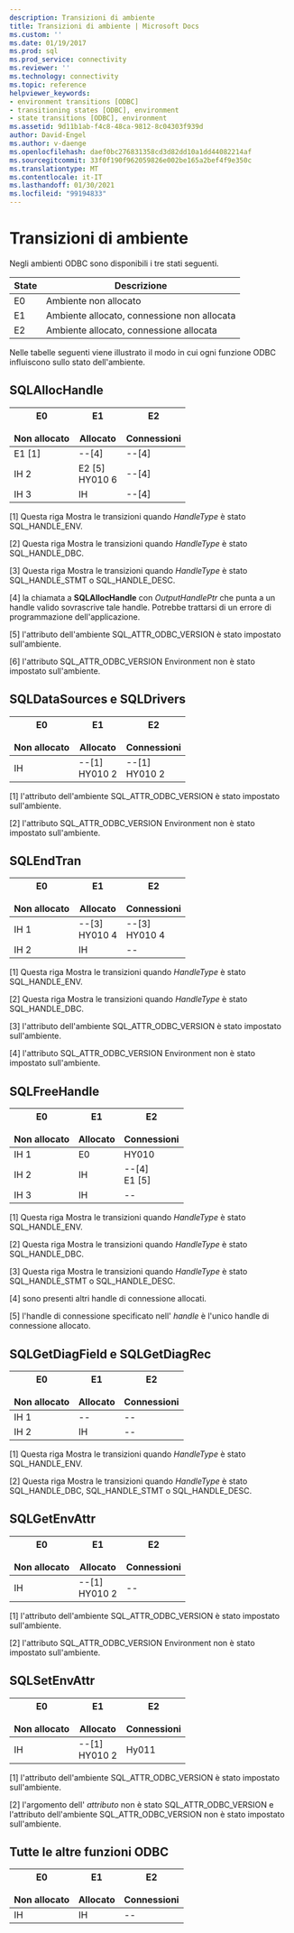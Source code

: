 ```yaml
---
description: Transizioni di ambiente
title: Transizioni di ambiente | Microsoft Docs
ms.custom: ''
ms.date: 01/19/2017
ms.prod: sql
ms.prod_service: connectivity
ms.reviewer: ''
ms.technology: connectivity
ms.topic: reference
helpviewer_keywords:
- environment transitions [ODBC]
- transitioning states [ODBC], environment
- state transitions [ODBC], environment
ms.assetid: 9d11b1ab-f4c8-48ca-9812-8c04303f939d
author: David-Engel
ms.author: v-daenge
ms.openlocfilehash: daef0bc276831358cd3d82dd10a1dd44082214af
ms.sourcegitcommit: 33f0f190f962059826e002be165a2bef4f9e350c
ms.translationtype: MT
ms.contentlocale: it-IT
ms.lasthandoff: 01/30/2021
ms.locfileid: "99194833"
---
```

# <a name="environment-transitions"></a>Transizioni di ambiente
Negli ambienti ODBC sono disponibili i tre stati seguenti.  
  
|State|Descrizione|  
|-----------|-----------------|  
|E0|Ambiente non allocato|  
|E1|Ambiente allocato, connessione non allocata|  
|E2|Ambiente allocato, connessione allocata|  
  
 Nelle tabelle seguenti viene illustrato il modo in cui ogni funzione ODBC influiscono sullo stato dell'ambiente.  
  
## <a name="sqlallochandle"></a>SQLAllocHandle  
  
|E0<br /><br /> Non allocato|E1<br /><br /> Allocato|E2<br /><br /> Connessioni|  
|------------------------|----------------------|-----------------------|  
|E1 [1]|--[4]|--[4]|  
|IH 2|E2 [5]<br />HY010 6|--[4]|  
|IH 3|IH|--[4]|  
  
 [1] Questa riga Mostra le transizioni quando *HandleType* è stato SQL_HANDLE_ENV.  
  
 [2] Questa riga Mostra le transizioni quando *HandleType* è stato SQL_HANDLE_DBC.  
  
 [3] Questa riga Mostra le transizioni quando *HandleType* è stato SQL_HANDLE_STMT o SQL_HANDLE_DESC.  
  
 [4] la chiamata a **SQLAllocHandle** con *OutputHandlePtr* che punta a un handle valido sovrascrive tale handle. Potrebbe trattarsi di un errore di programmazione dell'applicazione.  
  
 [5] l'attributo dell'ambiente SQL_ATTR_ODBC_VERSION è stato impostato sull'ambiente.  
  
 [6] l'attributo SQL_ATTR_ODBC_VERSION Environment non è stato impostato sull'ambiente.  
  
## <a name="sqldatasources-and-sqldrivers"></a>SQLDataSources e SQLDrivers  
  
|E0<br /><br /> Non allocato|E1<br /><br /> Allocato|E2<br /><br /> Connessioni|  
|------------------------|----------------------|-----------------------|  
|IH|--[1]<br />HY010 2|--[1]<br />HY010 2|  
  
 [1] l'attributo dell'ambiente SQL_ATTR_ODBC_VERSION è stato impostato sull'ambiente.  
  
 [2] l'attributo SQL_ATTR_ODBC_VERSION Environment non è stato impostato sull'ambiente.  
  
## <a name="sqlendtran"></a>SQLEndTran  
  
|E0<br /><br /> Non allocato|E1<br /><br /> Allocato|E2<br /><br /> Connessioni|  
|------------------------|----------------------|-----------------------|  
|IH 1|--[3]<br />HY010 4|--[3]<br />HY010 4|  
|IH 2|IH|--|  
  
 [1] Questa riga Mostra le transizioni quando *HandleType* è stato SQL_HANDLE_ENV.  
  
 [2] Questa riga Mostra le transizioni quando *HandleType* è stato SQL_HANDLE_DBC.  
  
 [3] l'attributo dell'ambiente SQL_ATTR_ODBC_VERSION è stato impostato sull'ambiente.  
  
 [4] l'attributo SQL_ATTR_ODBC_VERSION Environment non è stato impostato sull'ambiente.  
  
## <a name="sqlfreehandle"></a>SQLFreeHandle  
  
|E0<br /><br /> Non allocato|E1<br /><br /> Allocato|E2<br /><br /> Connessioni|  
|------------------------|----------------------|-----------------------|  
|IH 1|E0|HY010|  
|IH 2|IH|--[4]<br />E1 [5]|  
|IH 3|IH|--|  
  
 [1] Questa riga Mostra le transizioni quando *HandleType* è stato SQL_HANDLE_ENV.  
  
 [2] Questa riga Mostra le transizioni quando *HandleType* è stato SQL_HANDLE_DBC.  
  
 [3] Questa riga Mostra le transizioni quando *HandleType* è stato SQL_HANDLE_STMT o SQL_HANDLE_DESC.  
  
 [4] sono presenti altri handle di connessione allocati.  
  
 [5] l'handle di connessione specificato nell' *handle* è l'unico handle di connessione allocato.  
  
## <a name="sqlgetdiagfield-and-sqlgetdiagrec"></a>SQLGetDiagField e SQLGetDiagRec  
  
|E0<br /><br /> Non allocato|E1<br /><br /> Allocato|E2<br /><br /> Connessioni|  
|------------------------|----------------------|-----------------------|  
|IH 1|--|--|  
|IH 2|IH|--|  
  
 [1] Questa riga Mostra le transizioni quando *HandleType* è stato SQL_HANDLE_ENV.  
  
 [2] Questa riga Mostra le transizioni quando *HandleType* è stato SQL_HANDLE_DBC, SQL_HANDLE_STMT o SQL_HANDLE_DESC.  
  
## <a name="sqlgetenvattr"></a>SQLGetEnvAttr  
  
|E0<br /><br /> Non allocato|E1<br /><br /> Allocato|E2<br /><br /> Connessioni|  
|------------------------|----------------------|-----------------------|  
|IH|--[1]<br />HY010 2|--|  
  
 [1] l'attributo dell'ambiente SQL_ATTR_ODBC_VERSION è stato impostato sull'ambiente.  
  
 [2] l'attributo SQL_ATTR_ODBC_VERSION Environment non è stato impostato sull'ambiente.  
  
## <a name="sqlsetenvattr"></a>SQLSetEnvAttr  
  
|E0<br /><br /> Non allocato|E1<br /><br /> Allocato|E2<br /><br /> Connessioni|  
|------------------------|----------------------|-----------------------|  
|IH|--[1]<br />HY010 2|Hy011|  
  
 [1] l'attributo dell'ambiente SQL_ATTR_ODBC_VERSION è stato impostato sull'ambiente.  
  
 [2] l'argomento dell' *attributo* non è stato SQL_ATTR_ODBC_VERSION e l'attributo dell'ambiente SQL_ATTR_ODBC_VERSION non è stato impostato sull'ambiente.  
  
## <a name="all-other-odbc-functions"></a>Tutte le altre funzioni ODBC  
  
|E0<br /><br /> Non allocato|E1<br /><br /> Allocato|E2<br /><br /> Connessioni|  
|------------------------|----------------------|-----------------------|  
|IH|IH|--|
